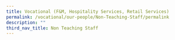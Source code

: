 ```yaml
---
title: Vocational (F&M, Hospitality Services, Retail Services)
permalink: /vocational/our-people/Non-Teaching-Staff/permalink
description: ""
third_nav_title: Non Teaching Staff
---
```

